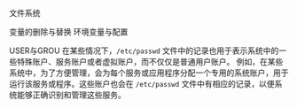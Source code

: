 文件系统

变量的删除与替换
环境变量与配置 

USER与GROU
	 在某些情况下，`/etc/passwd` 文件中的记录也用于表示系统中的一些特殊账户、服务账户或者虚拟账户，而不仅仅是普通用户账户。
	例如，在某些系统中，为了方便管理，会为每个服务或应用程序分配一个专用的系统账户，用于运行该服务或程序。这些账户也会在 `/etc/passwd` 文件中有相应的记录，以便系统能够正确识别和管理这些服务。
	
